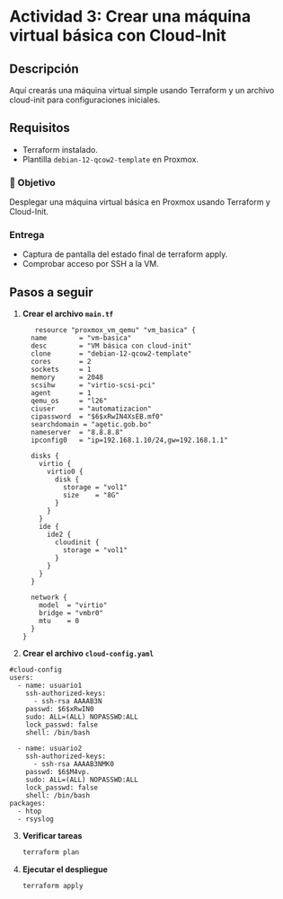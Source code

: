 # Actividad 3: Crear una máquina virtual básica con Cloud-Init

## Descripción
Aquí crearás una máquina virtual simple usando Terraform y un archivo cloud-init para configuraciones iniciales.

## Requisitos
- Terraform instalado.
- Plantilla `debian-12-qcow2-template` en Proxmox.

### 🎯 Objetivo
Desplegar una máquina virtual básica en Proxmox usando Terraform y Cloud-Init.

### Entrega
- Captura de pantalla del estado final de terraform apply.
- Comprobar acceso por SSH a la VM.

## Pasos a seguir

1. **Crear el archivo `main.tf`**
   ```hcl
      resource "proxmox_vm_qemu" "vm_basica" {
     name        = "vm-basica"
     desc        = "VM básica con cloud-init"
     clone       = "debian-12-qcow2-template"
     cores       = 2
     sockets     = 1
     memory      = 2048
     scsihw      = "virtio-scsi-pci"
     agent       = 1
     qemu_os     = "l26"
     ciuser      = "automatizacion"
     cipassword  = "$6$xRwIN4XsEB.mf0"
     searchdomain = "agetic.gob.bo"
     nameserver  = "8.8.8.8"
     ipconfig0   = "ip=192.168.1.10/24,gw=192.168.1.1"

     disks {
       virtio {
         virtio0 {
           disk {
             storage = "vol1"
             size    = "8G"
           }
         }
       }
       ide {
         ide2 {
           cloudinit {
             storage = "vol1"
           }
         }
       }
     }

     network {
       model  = "virtio"
       bridge = "vmbr0"
       mtu    = 0
     }
   }
   ```

2. **Crear el archivo `cloud-config.yaml`**
```hcl
#cloud-config
users:
  - name: usuario1
    ssh-authorized-keys:
      - ssh-rsa AAAAB3N
    passwd: $6$xRwIN0
    sudo: ALL=(ALL) NOPASSWD:ALL
    lock_passwd: false
    shell: /bin/bash

  - name: usuario2
    ssh-authorized-keys:
      - ssh-rsa AAAAB3NMK0
    passwd: $6$M4vp.
    sudo: ALL=(ALL) NOPASSWD:ALL
    lock_passwd: false
    shell: /bin/bash
packages:
  - htop
  - rsyslog
```

3. **Verificar tareas**
   ```bash
   terraform plan
   ```
   
4. **Ejecutar el despliegue**
   ```bash
   terraform apply
   ```
